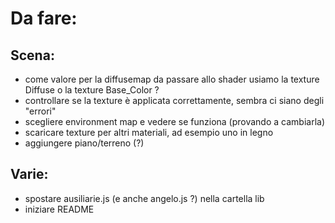 # Da fare:

## Scena:

* come valore per la diffusemap da passare allo shader usiamo la texture Diffuse o la texture Base_Color ?
* controllare se la texture è applicata correttamente, sembra ci siano degli "errori"
* scegliere environment map e vedere se funziona (provando a cambiarla)
* scaricare texture per altri materiali, ad esempio uno in legno
* aggiungere piano/terreno (?)

## Varie:

* spostare ausiliarie.js (e anche angelo.js ?) nella cartella lib
* iniziare README

